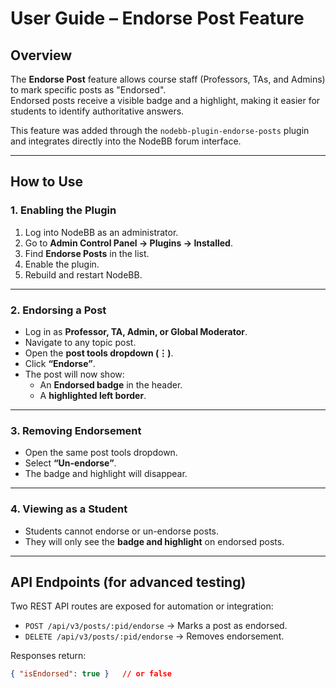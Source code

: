 # User Guide – Endorse Post Feature

## Overview
The **Endorse Post** feature allows course staff (Professors, TAs, and Admins) to mark specific posts as "Endorsed".  
Endorsed posts receive a visible badge and a highlight, making it easier for students to identify authoritative answers.

This feature was added through the `nodebb-plugin-endorse-posts` plugin and integrates directly into the NodeBB forum interface.

---

## How to Use

### 1. Enabling the Plugin
1. Log into NodeBB as an administrator.
2. Go to **Admin Control Panel → Plugins → Installed**.
3. Find **Endorse Posts** in the list.
4. Enable the plugin.
5. Rebuild and restart NodeBB.

---

### 2. Endorsing a Post
- Log in as **Professor, TA, Admin, or Global Moderator**.
- Navigate to any topic post.
- Open the **post tools dropdown (⋮)**.
- Click **“Endorse”**.
- The post will now show:
  - An **Endorsed badge** in the header.
  - A **highlighted left border**.

---

### 3. Removing Endorsement
- Open the same post tools dropdown.
- Select **“Un-endorse”**.
- The badge and highlight will disappear.

---

### 4. Viewing as a Student
- Students cannot endorse or un-endorse posts.
- They will only see the **badge and highlight** on endorsed posts.

---

## API Endpoints (for advanced testing)
Two REST API routes are exposed for automation or integration:
- `POST /api/v3/posts/:pid/endorse` → Marks a post as endorsed.
- `DELETE /api/v3/posts/:pid/endorse` → Removes endorsement.

Responses return:
```json
{ "isEndorsed": true }   // or false
